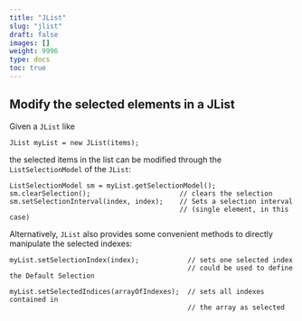 ```yaml
---
title: "JList"
slug: "jlist"
draft: false
images: []
weight: 9996
type: docs
toc: true
---
```


## Modify the selected elements in a JList
Given a `JList` like

    JList myList = new JList(items);

the selected items in the list can be modified through the `ListSelectionModel` of the  `JList`:

    ListSelectionModel sm = myList.getSelectionModel();  
    sm.clearSelection();                      // clears the selection
    sm.setSelectionInterval(index, index);    // Sets a selection interval
                                              // (single element, in this case)


Alternatively, `JList` also provides some convenient methods to directly manipulate the selected indexes:

    myList.setSelectionIndex(index);            // sets one selected index
                                                // could be used to define the Default Selection
    
    myList.setSelectedIndices(arrayOfIndexes);  // sets all indexes contained in
                                                // the array as selected

